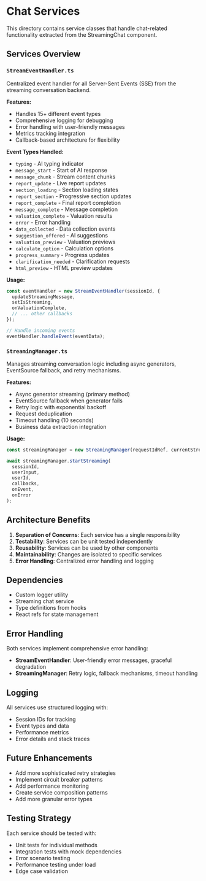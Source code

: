 # Chat Services

This directory contains service classes that handle chat-related functionality extracted from the StreamingChat component.

## Services Overview

### `StreamEventHandler.ts`
Centralized event handler for all Server-Sent Events (SSE) from the streaming conversation backend.

**Features:**
- Handles 15+ different event types
- Comprehensive logging for debugging
- Error handling with user-friendly messages
- Metrics tracking integration
- Callback-based architecture for flexibility

**Event Types Handled:**
- `typing` - AI typing indicator
- `message_start` - Start of AI response
- `message_chunk` - Stream content chunks
- `report_update` - Live report updates
- `section_loading` - Section loading states
- `report_section` - Progressive section updates
- `report_complete` - Final report completion
- `message_complete` - Message completion
- `valuation_complete` - Valuation results
- `error` - Error handling
- `data_collected` - Data collection events
- `suggestion_offered` - AI suggestions
- `valuation_preview` - Valuation previews
- `calculate_option` - Calculation options
- `progress_summary` - Progress updates
- `clarification_needed` - Clarification requests
- `html_preview` - HTML preview updates

**Usage:**
```typescript
const eventHandler = new StreamEventHandler(sessionId, {
  updateStreamingMessage,
  setIsStreaming,
  onValuationComplete,
  // ... other callbacks
});

// Handle incoming events
eventHandler.handleEvent(eventData);
```

### `StreamingManager.ts`
Manages streaming conversation logic including async generators, EventSource fallback, and retry mechanisms.

**Features:**
- Async generator streaming (primary method)
- EventSource fallback when generator fails
- Retry logic with exponential backoff
- Request deduplication
- Timeout handling (10 seconds)
- Business data extraction integration

**Usage:**
```typescript
const streamingManager = new StreamingManager(requestIdRef, currentStreamingMessageRef);

await streamingManager.startStreaming(
  sessionId,
  userInput,
  userId,
  callbacks,
  onEvent,
  onError
);
```

## Architecture Benefits

1. **Separation of Concerns**: Each service has a single responsibility
2. **Testability**: Services can be unit tested independently
3. **Reusability**: Services can be used by other components
4. **Maintainability**: Changes are isolated to specific services
5. **Error Handling**: Centralized error handling and logging

## Dependencies

- Custom logger utility
- Streaming chat service
- Type definitions from hooks
- React refs for state management

## Error Handling

Both services implement comprehensive error handling:

- **StreamEventHandler**: User-friendly error messages, graceful degradation
- **StreamingManager**: Retry logic, fallback mechanisms, timeout handling

## Logging

All services use structured logging with:
- Session IDs for tracking
- Event types and data
- Performance metrics
- Error details and stack traces

## Future Enhancements

- Add more sophisticated retry strategies
- Implement circuit breaker patterns
- Add performance monitoring
- Create service composition patterns
- Add more granular error types

## Testing Strategy

Each service should be tested with:
- Unit tests for individual methods
- Integration tests with mock dependencies
- Error scenario testing
- Performance testing under load
- Edge case validation
